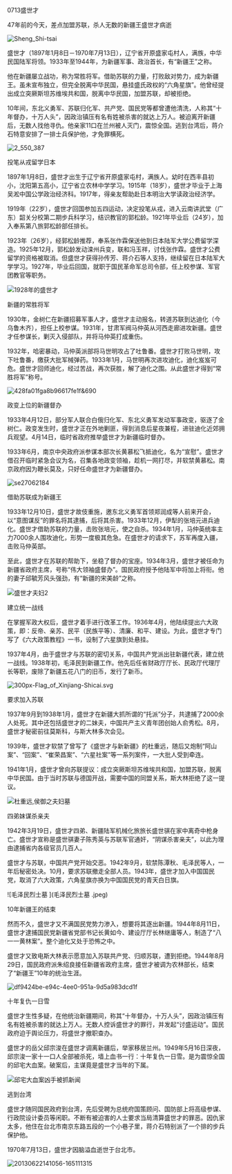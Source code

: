 0713盛世才

47年前的今天，差点加盟苏联，杀人无数的新疆王盛世才病逝

![Sheng_Shi-tsai](Sheng_Shi-tsai.jpg)



盛世才（1897年1月8日－1970年7月13日），辽宁省开原盛家屯村人，满族，中华民国陆军将领。1933年至1944年，为新疆军事、政治首长，有“新疆王”之称。

他在新疆屡立战功，称为常胜将军。借助苏联的力量，打败敌对势力，成为新疆王。虽未宣布独立，但完全脱离中华民国，悬挂盛氏政权的“六角星旗”。他曾经提出成立突厥斯坦苏维埃共和国，脱离中华民国，加盟苏联，却被拒绝。

10年间，东北义勇军、苏联归化军、共产党、国民党等都曾遭他清洗，人称其“十年督办，十万人头”，因政治镇压有名有姓被杀害的就达上万人。被迫离开新疆后，无数人找他寻仇。他亲家11口在兰州被人灭门，震惊全国。逃到台湾后，蒋介石特意安排了一排士兵保护他，才免罪横死。

![2_550_387](2_550_387.jpg)

投笔从戎留学日本

1897年1月8日，盛世才出生于辽宁省开原盛家屯村，满族人。幼时在西丰县初小，沈阳第五高小，辽宁省立农林中学学习。1915年（18岁），盛世才毕业于上海吴淞中国公学政治经济科。1917年，得亲友帮助赴日本明治大学读政治经济学。

1919年（22岁），盛世才回国参加五四运动，决定投笔从戎，进入云南讲武堂（广东）韶关分校第二期步兵科学习，结识教官的郭松龄。1921年毕业后（24岁），加入奉系第八旅郭松龄部任排长。

1923年（26岁），经郭松龄推荐，奉系张作霖保送他到日本陆军大学公费留学深造。1925年12月，郭松龄发动滦州兵变，联和冯玉祥，讨伐张作霖。盛世才公费留学的资格被取消。但盛世才获得孙传芳、蒋介石等人支持，继续留在日本陆军大学学习。1927年，毕业后回国，就职于国民革命军总司令部，任上校参谋、军官团教官等职务。

![1928年的盛世才](1928年的盛世才.jpg)

新疆的常胜将军

1930年，金树仁在新疆招募军事人才，盛世才主动报名，转道苏联到达迪化（今乌鲁木齐），担任上校参谋。1931年，甘肃军阀马仲英从河西走廊进攻新疆。盛世才任参谋长，剿灭入侵部队，并将马仲英打成重伤。

1932年，哈密暴动，马仲英派部将马世明攻占了吐鲁番。盛世才打败马世明，攻下吐鲁番，缴获大批军械弹药。1933年1月，马世明再次进攻迪化，迪化岌岌可危。盛世才回师迪化，经过苦战，再次获胜，解了迪化之围。从此盛世才得到“常胜将军”称号。

![428fa01fga8b96617fe1f&690](428fa01fga8b96617fe1f&690.jpeg)

政变上位的新疆督办

1933年4月12日，部分军人联合白俄归化军、东北义勇军发动军事政变，驱逐了金树仁。政变发生时，盛世才正在外地剿匪，得到消息后星夜兼程，进驻迪化近郊拥兵观望。4月14日，临时省政府推举盛世才为新疆临时督办。

1933年6月，南京中央政府派参谋本部次长黄慕松飞抵迪化，名为“宣慰”。盛世才借召开临时紧急会议为名，召集各地政变领袖，趁机一网打尽，并软禁黄慕松。南京政府因为鞭长莫及，只好任命盛世才为新疆督办。

![se27062184](se27062184.jpg)

借助苏联成为新疆王

1933年12月10日，盛世才故伎重施，邀东北义勇军首领郑润成等人前来开会，以“意图谋反”的罪名将其逮捕，后将其杀害。1933年12月，伊犁的张培元进兵迪化。盛世才借助苏联的力量，击败张培元，使之自杀。1934年1月，马仲英统率主力7000余人围攻迪化，形势一度极其危急。在盛世才的请求下，苏军再度入疆，击败马仲英部。

至此，盛世才在苏联的帮助下，坐稳了督办的宝座。1934年3月，盛世才被任命为新疆省政府主席，号称“伟大领袖盛督办”。国民政府授予他陆军中将加上将衔。他的妻子邱毓芳风头强劲，有“新疆的宋美龄”之称。

![盛世才夫妇2](盛世才夫妇2.jpg)

建立统一战线

在掌握军政大权后，盛世才着手进行改革工作。1936年4月，他陆续提出六大政策，即：反帝、亲苏、民平（民族平等）、清廉、和平、建设。为此，盛世才专门写了《六大政策教程》一书，设制了六星旗到处悬挂。

1937年4月，由于盛世才与苏联的密切关系，中国共产党派出驻新疆代表，建立统一战线。1938年初，毛泽民到新疆工作。他先后任省财政厅厅长、民政厅代理厅长等职，废除了新疆五花八门的旧币，发行了新币。

![300px-Flag_of_Xinjiang-Shicai.svg](300px-Flag_of_Xinjiang-Shicai.svg.png)

要求加入苏联

1937年9月到1938年1月，盛世才在新疆大抓所谓的“托派”分子，共逮捕了2000余人处死。其中还包括盛世才的二妹夫，中国共产主义青年团创始人俞秀松。8月，盛世才秘密前往莫斯科，与斯大林多次会见。

1939年，盛世才软禁了曾写了《盛世才与新新疆》的杜重远，随后又炮制“阿山案”、“回案”、“崔荣昌案”、“六星社案”等一系列案件，一大批人受到牵连。

1941年1月，盛世才曾向苏联提议：成立突厥斯坦苏维埃共和国，加盟苏联，脱离中华民国。由于当时苏联与德国开战，需要中国的同盟关系，斯大林拒绝了这一提议。

![杜重远,侯御之夫妇墓](杜重远,侯御之夫妇墓.jpeg)

四弟妹谋杀亲夫

1942年3月19日，盛世才四弟、新疆陆军机械化旅旅长盛世骐在家中离奇中枪身亡。盛世才宣称是盛世骐妻子陈秀英与苏联军官通奸，“阴谋杀害亲夫”，以此为理由逮捕省内各级官员几百人。

盛世才与苏联，中国共产党开始交恶。1942年9月，软禁陈潭秋、毛泽民等人，一年后秘密处决。10月，要求苏联撤走全部人员。1943年，盛世才加入中国国民党，取消了六大政策，六角星旗亦换为中国国民党的青天白日旗。

![毛泽民烈士墓 ](毛泽民烈士墓 .jpeg)

10年新疆王的结束

然而不久，盛世才又不满国民党势力渗入，想要将其逐出新疆。1944年8月11日，盛世才逮捕国民党新疆省党部书记长黄如今、建设厅厅长林继庸等人，制造了“八一一黄林案”。整个迪化又处于恐怖之中。

盛世才又致电斯大林表示愿意加入苏联共产党、归顺苏联，遭到拒绝。1944年8月29日，国民政府派朱绍良接任新疆省政府主席，盛世才被调为农林部长，结束了“新疆王”10年的统治生涯。

![df9424be-e94c-4ee0-951a-9d5a983dcd1f](df9424be-e94c-4ee0-951a-9d5a983dcd1f.jpg)

十年复仇一日雪

盛世才生性多疑，在他统治新疆期间，称其“十年督办，十万人头”，因政治镇压有名有姓被杀害的就达上万人。无数人控诉盛世才的罪行，并发起“讨盛运动”。国民政府迫于舆论压力，将盛世才撤职查办。

盛世才的岳父邱宗浚在盛世才调离新疆后，举家移居兰州。1949年5月16日深夜，邱宗浚一家十一口人全部被杀死，墙上血书一行：十年复仇一日雪。是为震惊全国的邱宅大血案。破案后，主谋竟是盛世才当年的下属。

![邱宅大血案凶手被抓新闻](邱宅大血案凶手被抓新闻.jpg)

逃到台湾

盛世才随同国民政府到台湾，先后受聘为总统府国策顾问、国防部上将高级参谋、行政院设计委员等闲职。不断有被迫害的人士要求当局清算盛世才的罪恶。因仇家太多，他住在台北市南京东路五段的一个小巷子里，蒋介石特别派了一个排的步兵保护他。

1970年7月13日，盛世才因脑溢血逝世于台北市。

![20130622141056-165111315](20130622141056-165111315.jpeg)